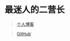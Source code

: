 # 最迷人的二营长

> [个人博客](https://blog.csdn.net/m0_37965018)

> [GitHub](https://github.com/Corefo/ "github")`

